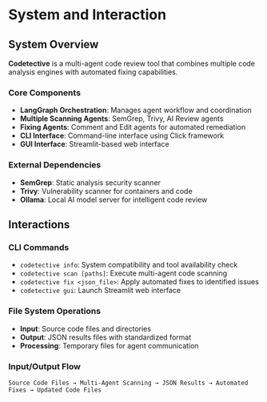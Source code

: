 # System and Interaction

## System Overview

**Codetective** is a multi-agent code review tool that combines multiple code analysis engines with automated fixing capabilities.

### Core Components
- **LangGraph Orchestration**: Manages agent workflow and coordination
- **Multiple Scanning Agents**: SemGrep, Trivy, AI Review agents
- **Fixing Agents**: Comment and Edit agents for automated remediation
- **CLI Interface**: Command-line interface using Click framework
- **GUI Interface**: Streamlit-based web interface

### External Dependencies
- **SemGrep**: Static analysis security scanner
- **Trivy**: Vulnerability scanner for containers and code
- **Ollama**: Local AI model server for intelligent code review

## Interactions

### CLI Commands
- `codetective info`: System compatibility and tool availability check
- `codetective scan [paths]`: Execute multi-agent code scanning
- `codetective fix <json_file>`: Apply automated fixes to identified issues
- `codetective gui`: Launch Streamlit web interface

### File System Operations
- **Input**: Source code files and directories
- **Output**: JSON results files with standardized format
- **Processing**: Temporary files for agent communication

### Input/Output Flow
```
Source Code Files → Multi-Agent Scanning → JSON Results → Automated Fixes → Updated Code Files
```
